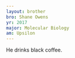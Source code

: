 ```yaml
---
layout: brother
bro: Shane Owens
yr: 2017
major: Molecular Biology
am: Upsilon
---
```

He drinks black coffee.